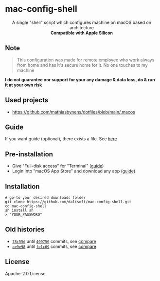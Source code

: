 # mac-config-shell

<p align='center'>A single "shell" script which configures machine on macOS based on architecture<br/><b>Compatible with Apple Silicon</b></p>

## Note

> This configuration was made for remote employee who work always from home and has it's secure home for it. No one touches to my machine

**I do not guarantee nor support for your any damage & data loss, do & run it at your own risk**

## Used projects

- <https://github.com/mathiasbynens/dotfiles/blob/main/.macos>

## Guide

If you want guide (optional), there exists a file. See [here](./guide.md)

## Pre-installation

- Give "Full-disk access" for "Terminal" ([guide](https://www.howtoisolve.com/full-disk-access-full-permissions-on-mac/))
- Login into "macOS App Store" and download any app ([guide](https://support.apple.com/en-uz/guide/app-store/fir6253293d/3.0/mac/12.0))

## Installation

```shell
# go-to your desired downloads folder
git clone https://github.com/dalisoft/mac-config-shell.git
cd mac-config-shell
sh install.sh
> "YOUR_PASSWORD"
```

## Old histories

- [`78c55d`](https://github.com/dalisoft/config/commit/78c55d1182d93ccde8b5a82958ee3afbbbf9e2bd) until [`409750`](https://github.com/dalisoft/config/commit/4097507eb225644425e37dca15965f3a2b0aca40) commits, see [compare](https://github.com/dalisoft/ansible-config/compare/78c55d...409750)
- [`ae9e98`](https://github.com/dalisoft/ansible-config/commit/ae9e9892b770ab3817107a56271a96d6deb1558a) until [`fe1c09`](https://github.com/dalisoft/ansible-config/commit/fe1c09426aec767ba8471f496e91bb21a0be091b) commits, see [compare](https://github.com/dalisoft/ansible-config/compare/ae9e98...fe1c09)

## License

Apache-2.0 License

